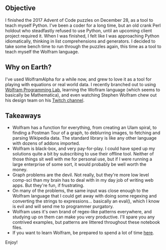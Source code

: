 Objective
---------

I finished the 2017 Advent of Code puzzles on December 28, as a tool to teach myself Python. I've been a coder for a long time, but an old crank Perl holdout who steadfastly refused to use Python, until an upcoming client project required it. When I was finished, I felt like I was approaching Python idiomatically, thinking in list comprehensions and generators. I decided to take some bench time to run through the puzzles again, this time as a tool to teach myself the Wolfram language.

Why on Earth?
-------------

I've used WolframAlpha for a while now, and grew to love it as a tool for playing with equations or real world data. I recently branched out to using [Wolfram Programming Lab](https://lab.wolframcloud.com/app/), learning the Woflram language (which seems to basically be Mathematica), and even watching Stephen Wolfram chew out his design team on his [Twitch channel](https://www.twitch.tv/stephen_wolfram/).

Takeaways
---------
- Wolfram has a function for everything, from creating an Ulam spiral, to finding a Postman Tour of a graph, to deblurring images, to fetching and parsing Wikipedia data. The standard library is like any other language with dozens of addons imported.
- Wolfram is black-box, and very pay-for-play. I could have sped up my solutions quite a bit by subscribing to use their offline tool. Neither of those things sit well with me for personal use, but if I were running a large enterprise of some sort, it would probably be well worth the money.
- Graph problems are the devil. Not really, but they're more low level comp-sci than my brain has to deal with in my day job of writing web apps. But they're fun, if frustrating.
- On many of the problems, the same input was close enough to the Wolfram language that I could get away with doing some regexing and converting the strings to expressions... basically an eval(), which I know is evil and will send me to programmer purgatory.
- Wolfram uses it's own brand of regex-like patterns everywhere, and studying up on them can make you very productive. I'll spare you any contrived examples, but patterns are littered throughout these notebook files.
- If you want to learn Wolfram, be prepared to spend a lot of time [here](http://reference.wolfram.com/language/).

Enjoy!
